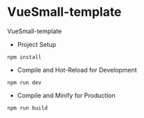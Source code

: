 # VueSmall-template

VueSmall-template

- Project Setup

```shell
npm install
```

- Compile and Hot-Reload for Development

```shell
npm run dev
```

- Compile and Minify for Production

```shell
npm run build
```
